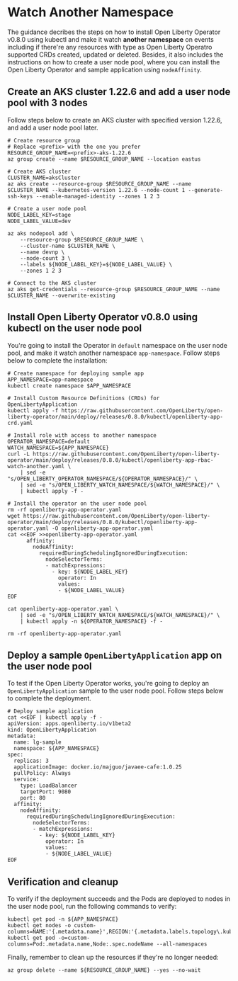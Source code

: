 # Watch Another Namespace

The guidance decribes the steps on how to install Open Liberty Operator v0.8.0 using kubectl and make it watch **another namespace** on events including if there're any resources with type as Open Liberty Operatro supported CRDs created, updated or deleted. Besides, it also includes the instructions on how to create a user node pool, where you can install the Open Liberty Operator and sample application using `nodeAffinity`.

## Create an AKS cluster 1.22.6 and add a user node pool with 3 nodes

Follow steps below to create an AKS cluster with specified version 1.22.6, and add a user node pool later.

```azurecli-interactive
# Create resource group
# Replace <prefix> with the one you prefer 
RESOURCE_GROUP_NAME=<prefix>-aks-1.22.6
az group create --name $RESOURCE_GROUP_NAME --location eastus

# Create AKS cluster
CLUSTER_NAME=aksCluster
az aks create --resource-group $RESOURCE_GROUP_NAME --name $CLUSTER_NAME --kubernetes-version 1.22.6 --node-count 1 --generate-ssh-keys --enable-managed-identity --zones 1 2 3

# Create a user node pool
NODE_LABEL_KEY=stage
NODE_LABEL_VALUE=dev

az aks nodepool add \
    --resource-group $RESOURCE_GROUP_NAME \
    --cluster-name $CLUSTER_NAME \
    --name devnp \
    --node-count 3 \
    --labels ${NODE_LABEL_KEY}=${NODE_LABEL_VALUE} \
    --zones 1 2 3

# Connect to the AKS cluster
az aks get-credentials --resource-group $RESOURCE_GROUP_NAME --name $CLUSTER_NAME --overwrite-existing
```

## Install Open Liberty Operator v0.8.0 using kubectl on the user node pool

You're going to install the Operator in `default` namespace on the user node pool, and make it watch another namespace `app-namespace`. Follow steps below to complete the installation:

```azurecli-interactive
# Create namespace for deploying sample app
APP_NAMESPACE=app-namespace
kubectl create namespace $APP_NAMESPACE

# Install Custom Resource Definitions (CRDs) for OpenLibertyApplication
kubectl apply -f https://raw.githubusercontent.com/OpenLiberty/open-liberty-operator/main/deploy/releases/0.8.0/kubectl/openliberty-app-crd.yaml

# Install role with access to another namespace
OPERATOR_NAMESPACE=default
WATCH_NAMESPACE=${APP_NAMESPACE}
curl -L https://raw.githubusercontent.com/OpenLiberty/open-liberty-operator/main/deploy/releases/0.8.0/kubectl/openliberty-app-rbac-watch-another.yaml \
    | sed -e "s/OPEN_LIBERTY_OPERATOR_NAMESPACE/${OPERATOR_NAMESPACE}/" \
    | sed -e "s/OPEN_LIBERTY_WATCH_NAMESPACE/${WATCH_NAMESPACE}/" \
    | kubectl apply -f -

# Install the operator on the user node pool
rm -rf openliberty-app-operator.yaml
wget https://raw.githubusercontent.com/OpenLiberty/open-liberty-operator/main/deploy/releases/0.8.0/kubectl/openliberty-app-operator.yaml -O openliberty-app-operator.yaml
cat <<EOF >>openliberty-app-operator.yaml
      affinity:
        nodeAffinity:
          requiredDuringSchedulingIgnoredDuringExecution:
            nodeSelectorTerms:
            - matchExpressions:
              - key: ${NODE_LABEL_KEY}
                operator: In
                values:
                - ${NODE_LABEL_VALUE}
EOF

cat openliberty-app-operator.yaml \
    | sed -e "s/OPEN_LIBERTY_WATCH_NAMESPACE/${WATCH_NAMESPACE}/" \
    | kubectl apply -n ${OPERATOR_NAMESPACE} -f -

rm -rf openliberty-app-operator.yaml
```

## Deploy a sample `OpenLibertyApplication` app on the user node pool

To test if the Open Liberty Operator works, you're going to deploy an `OpenLibertyApplication` sample to the user node pool. Follow steps below to complete the deployment.

```azurecli-interactive
# Deploy sample application
cat <<EOF | kubectl apply -f -
apiVersion: apps.openliberty.io/v1beta2
kind: OpenLibertyApplication
metadata:
  name: lg-sample
  namespace: ${APP_NAMESPACE}
spec:
  replicas: 3
  applicationImage: docker.io/majguo/javaee-cafe:1.0.25
  pullPolicy: Always
  service:
    type: LoadBalancer
    targetPort: 9080
    port: 80
  affinity:
    nodeAffinity:
      requiredDuringSchedulingIgnoredDuringExecution:
        nodeSelectorTerms:
        - matchExpressions:
          - key: ${NODE_LABEL_KEY}
            operator: In
            values:
            - ${NODE_LABEL_VALUE}
EOF

```

## Verification and cleanup

To verify if the deployment succeeds and the Pods are deployed to nodes in the user node pool, run the following commands to verify:

```azurecli-interactive
kubectl get pod -n ${APP_NAMESPACE}
kubectl get nodes -o custom-columns=NAME:'{.metadata.name}',REGION:'{.metadata.labels.topology\.kubernetes\.io/region}',ZONE:'{metadata.labels.topology\.kubernetes\.io/zone}'
kubectl get pod -o=custom-columns=Pod:.metadata.name,Node:.spec.nodeName --all-namespaces
```

Finally, remember to clean up the resources if they're no longer needed:

```azurecli-interactive
az group delete --name ${RESOURCE_GROUP_NAME} --yes --no-wait 
```
